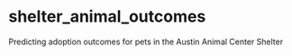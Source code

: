 # shelter_animal_outcomes
Predicting adoption outcomes for pets in the Austin Animal Center Shelter
